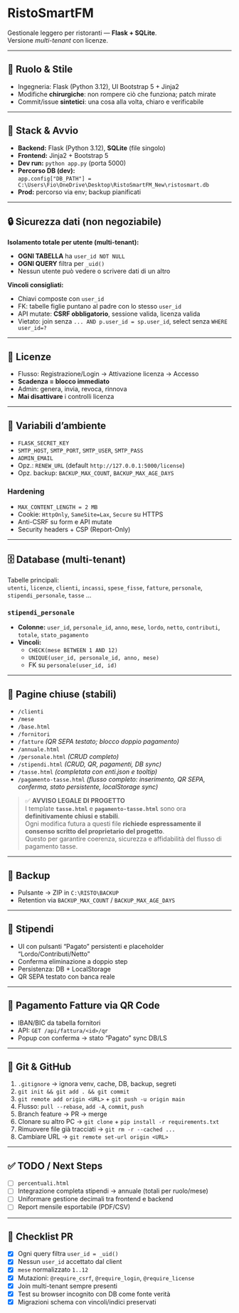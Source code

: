 # RistoSmartFM

Gestionale leggero per ristoranti — **Flask + SQLite**.  
Versione *multi-tenant* con licenze.

---

## 👤 Ruolo & Stile
- Ingegneria: Flask (Python 3.12), UI Bootstrap 5 + Jinja2  
- Modifiche **chirurgiche**: non rompere ciò che funziona; patch mirate  
- Commit/issue **sintetici**: una cosa alla volta, chiaro e verificabile

---

## 🧰 Stack & Avvio
- **Backend:** Flask (Python 3.12), **SQLite** (file singolo)  
- **Frontend:** Jinja2 + Bootstrap 5  
- **Dev run:** `python app.py` (porta 5000)  
- **Percorso DB (dev):**  
  `app.config["DB_PATH"] = C:\Users\Fio\OneDrive\Desktop\RistoSmartFM_New\ristosmart.db`  
- **Prod:** percorso via env; backup pianificati

---

## 🔒 Sicurezza dati (non negoziabile)
**Isolamento totale per utente (multi-tenant):**
- **OGNI TABELLA** ha `user_id NOT NULL`  
- **OGNI QUERY** filtra per `_uid()`  
- Nessun utente può vedere o scrivere dati di un altro

**Vincoli consigliati:**
- Chiavi composte con `user_id`  
- FK: tabelle figlie puntano al padre con lo stesso `user_id`  
- API mutate: **CSRF obbligatorio**, sessione valida, licenza valida  
- Vietato: join senza `... AND p.user_id = sp.user_id`, select senza `WHERE user_id=?`

---

## 🔑 Licenze
- Flusso: Registrazione/Login → Attivazione licenza → Accesso  
- **Scadenza = blocco immediato**  
- Admin: genera, invia, revoca, rinnova  
- **Mai disattivare** i controlli licenza

---

## 🔧 Variabili d’ambiente
- `FLASK_SECRET_KEY`  
- `SMTP_HOST`, `SMTP_PORT`, `SMTP_USER`, `SMTP_PASS`  
- `ADMIN_EMAIL`  
- Opz.: `RENEW_URL` (default `http://127.0.0.1:5000/license`)  
- Opz. backup: `BACKUP_MAX_COUNT`, `BACKUP_MAX_AGE_DAYS`

### Hardening
- `MAX_CONTENT_LENGTH = 2 MB`  
- Cookie: `HttpOnly`, `SameSite=Lax`, `Secure` su HTTPS  
- Anti-CSRF su form e API mutate  
- Security headers + CSP (Report-Only)

---

## 🗄️ Database (multi-tenant)
Tabelle principali:  
`utenti`, `licenze`, `clienti`, `incassi`, `spese_fisse`, `fatture`, `personale`, `stipendi_personale`, `tasse` …

### `stipendi_personale`
- **Colonne:** `user_id`, `personale_id`, `anno`, `mese`, `lordo`, `netto`, `contributi`, `totale`, `stato_pagamento`  
- **Vincoli:**
  - `CHECK(mese BETWEEN 1 AND 12)`  
  - `UNIQUE(user_id, personale_id, anno, mese)`  
  - FK su `personale(user_id, id)`

---

## 📄 Pagine chiuse (stabili)
- `/clienti`  
- `/mese`  
- `/base.html`  
- `/fornitori`  
- `/fatture` *(QR SEPA testato; blocco doppio pagamento)*  
- `/annuale.html`  
- `/personale.html` *(CRUD completo)*  
- `/stipendi.html` *(CRUD, QR, pagamenti, DB sync)*  
- `/tasse.html` *(completata con enti.json e tooltip)*  
- `/pagamento-tasse.html` *(flusso completo: inserimento, QR SEPA, conferma, stato persistente, localStorage sync)*

> ✅ **AVVISO LEGALE DI PROGETTO**  
> I template **`tasse.html`** e **`pagamento-tasse.html`** sono ora **definitivamente chiusi e stabili**.  
> Ogni modifica futura a questi file **richiede espressamente il consenso scritto del proprietario del progetto**.  
> Questo per garantire coerenza, sicurezza e affidabilità del flusso di pagamento tasse.

---

## 💾 Backup
- Pulsante → ZIP in `C:\RISTO\BACKUP`  
- Retention via `BACKUP_MAX_COUNT` / `BACKUP_MAX_AGE_DAYS`

---

## 💸 Stipendi
- UI con pulsanti “Pagato” persistenti e placeholder “Lordo/Contributi/Netto”  
- Conferma eliminazione a doppio step  
- Persistenza: DB + LocalStorage  
- QR SEPA testato con banca reale  

---

## 📱 Pagamento Fatture via QR Code
- IBAN/BIC da tabella fornitori  
- API: `GET /api/fattura/<id>/qr`  
- Popup con conferma → stato “Pagato” sync DB/LS

---

## 🧭 Git & GitHub
1. `.gitignore` → ignora venv, cache, DB, backup, segreti  
2. `git init && git add . && git commit`  
3. `git remote add origin <URL>` + `git push -u origin main`  
4. Flusso: `pull --rebase`, `add -A`, `commit`, `push`  
5. Branch feature → PR → merge  
6. Clonare su altro PC → `git clone` + `pip install -r requirements.txt`  
7. Rimuovere file già tracciati → `git rm -r --cached ...`  
8. Cambiare URL → `git remote set-url origin <URL>`

---

## ✅ TODO / Next Steps
- [ ] `percentuali.html`  
- [ ] Integrazione completa stipendi → annuale (totali per ruolo/mese)  
- [ ] Uniformare gestione decimali tra frontend e backend  
- [ ] Report mensile esportabile (PDF/CSV)

---

## 🧪 Checklist PR
- [x] Ogni query filtra `user_id = _uid()`  
- [x] Nessun `user_id` accettato dal client  
- [x] `mese` normalizzato `1..12`  
- [x] Mutazioni: `@require_csrf`, `@require_login`, `@require_license`  
- [x] Join multi-tenant sempre presenti  
- [x] Test su browser incognito con DB come fonte verità  
- [x] Migrazioni schema con vincoli/indici preservati